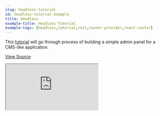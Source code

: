 ```yaml
---
slug: headless-tutorial
id: headless-tutorial-example
title: Headless
example-title: Headless Tutorial
example-tags: [headless,tutorial,rest,router-provider,react-router]
---
```


This [tutorial](/docs/tutorials/headless-tutorial/) will go through process of building a simple admin panel for a CMS-like application.
<br/>

[View Source](https://github.com/refinedev/refine/tree/master/examples/tutorial)

<iframe loading="lazy" src="https://stackblitz.com//github/pankod/refine/tree/master/examples/tutorial/headless?embed=1&view=preview&theme=dark&preset=node&ctl=1"
    style={{width: "100%", height:"80vh", border: "0px", borderRadius: "8px", overflow:"hidden"}}
    title="refine-tutorial"
></iframe>
